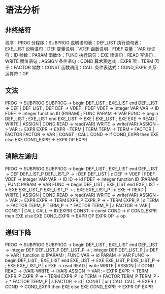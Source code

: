 # 语法分析

## 非终结符

程序：PROG
分程序：SUBPROG
说明语句表：DEF_LIST
执行语句表：EXE_LIST
说明语句：DEF
变量说明：VDEF
函数说明：FDEF
变量：VAR
标识符：ID
参数：PARAM
函数体：FUNC
执行语句：EXE
读语句：READ
写语句：WRITE
赋值语句：ASSIGN
条件语句：COND
算术表达式：EXPR
项：TERM
因子：FACTOR
常数：CONST
函数调用：CALL
条件表达式：COND_EXPR
关系运算符：OP

## 文法

PROG -> SUBPROG
SUBPROG -> begin DEF_LIST ; EXE_LIST end
DEF_LIST -> DEF | DEF_LIST ; DEF
DEF -> VDEF | FDEF
VDEF -> integer VAR
VAR -> ID
FDEF -> integer function ID (PARAM) ; FUNC
PARAM -> VAR
FUNC -> begin DEF_LIST ; EXE_LIST end
EXE_LIST -> EXE | EXE_LIST ; EXE
EXE -> READ | WRITE | ASSIGN | COND
READ -> read(VAR)
WRITE -> write(VAR)
ASSIGN -> VAR := EXPR
EXPR -> EXPR - TERM | TERM
TERM -> TERM * FACTOR | FACTOR
FACTOR -> VAR | CONST | CALL
COND -> if COND_EXPR then EXE else EXE
COND_EXPR -> EXPR OP EXPR

## 消除左递归

PROG -> SUBPROG
SUBPROG -> begin DEF_LIST ; EXE_LIST end
DEF_LIST -> DEF DEF_LIST_P
DEF_LIST_P -> ; DEF DEF_LIST | $\varepsilon$
DEF -> VDEF | FDEF
VDEF -> integer VAR
VAR -> ID
ID -> id
FDEF -> integer function ID (PARAM) ; FUNC
PARAM -> VAR
FUNC -> begin DEF_LIST ; EXE_LIST end
EXE_LIST -> EXE EXE_LIST_P
EXE_LIST_P -> ; EXE EXE_LIST_P | $\varepsilon$
EXE -> READ | WRITE | ASSIGN | COND
READ -> read(VAR)
WRITE -> write(VAR)
ASSIGN -> VAR := EXPR
EXPR -> TERM EXPR_P
EXPR_P -> - TERM EXPR_P | $\varepsilon$
TERM -> FACTOR TERM_P
TERM_P -> * FACTOR TERM_P | $\varepsilon$
FACTOR -> VAR | CONST | CALL
CALL -> ID(EXPR)
CONST -> const
COND -> if COND_EXPR then EXE else EXE
COND_EXPR -> EXPR OP EXPR
OP -> op


## 递归下降

PROG -> SUBPROG
SUBPROG -> begin DEF_LIST ; EXE_LIST end
DEF_LIST -> integer DEF DEF_LIST_P
DEF_LIST_P -> ; integer DEF DEF_LIST_P | $\varepsilon$
DEF -> VAR | function id (PARAM) ; FUNC
VAR -> id
PARAM -> VAR
FUNC -> begin DEF_LIST ; EXE_LIST end
EXE_LIST -> EXE EXE_LIST_P
EXE_LIST_P -> ; EXE EXE_LIST_P | $\varepsilon$
EXE -> read READ | write WRITE | ASSIGN | if COND
READ -> (VAR)
WRITE -> (VAR)
ASSIGN -> VAR := EXPR
EXPR -> TERM EXPR_P
EXPR_P -> - TERM EXPR_P | $\varepsilon$
TERM -> FACTOR TERM_P
TERM_P -> * FACTOR TERM_P | $\varepsilon$
FACTOR -> id | CONST | id ( CALL
CALL -> EXPR )
COND -> COND_EXPR then EXE else EXE
COND_EXPR -> EXPR OP EXPR
